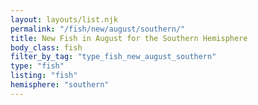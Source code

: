 ```yaml
---
layout: layouts/list.njk
permalink: "/fish/new/august/southern/"
title: New Fish in August for the Southern Hemisphere
body_class: fish
filter_by_tag: "type_fish_new_august_southern"
type: "fish"
listing: "fish"
hemisphere: "southern"
---
```

